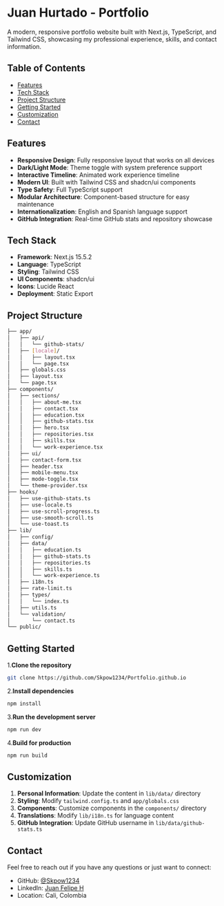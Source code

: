 # Juan Hurtado - Portfolio

A modern, responsive portfolio website built with Next.js, TypeScript, and Tailwind CSS, showcasing my professional experience, skills, and contact information.

## Table of Contents

- [Features](#features)
- [Tech Stack](#tech-stack)
- [Project Structure](#project-structure)
- [Getting Started](#getting-started)
- [Customization](#customization)
- [Contact](#contact)

## Features

- **Responsive Design**: Fully responsive layout that works on all devices
- **Dark/Light Mode**: Theme toggle with system preference support
- **Interactive Timeline**: Animated work experience timeline
- **Modern UI**: Built with Tailwind CSS and shadcn/ui components
- **Type Safety**: Full TypeScript support
- **Modular Architecture**: Component-based structure for easy maintenance
- **Internationalization**: English and Spanish language support
- **GitHub Integration**: Real-time GitHub stats and repository showcase

## Tech Stack

- **Framework**: Next.js 15.5.2
- **Language**: TypeScript
- **Styling**: Tailwind CSS
- **UI Components**: shadcn/ui
- **Icons**: Lucide React
- **Deployment**: Static Export

## Project Structure

```bash
├── app/
│   ├── api/
│   │   └── github-stats/
│   ├── [locale]/
│   │   ├── layout.tsx
│   │   └── page.tsx
│   ├── globals.css
│   ├── layout.tsx
│   └── page.tsx
├── components/
│   ├── sections/
│   │   ├── about-me.tsx
│   │   ├── contact.tsx
│   │   ├── education.tsx
│   │   ├── github-stats.tsx
│   │   ├── hero.tsx
│   │   ├── repositories.tsx
│   │   ├── skills.tsx
│   │   └── work-experience.tsx
│   ├── ui/
│   ├── contact-form.tsx
│   ├── header.tsx
│   ├── mobile-menu.tsx
│   ├── mode-toggle.tsx
│   └── theme-provider.tsx
├── hooks/
│   ├── use-github-stats.ts
│   ├── use-locale.ts
│   ├── use-scroll-progress.ts
│   ├── use-smooth-scroll.ts
│   └── use-toast.ts
├── lib/
│   ├── config/
│   ├── data/
│   │   ├── education.ts
│   │   ├── github-stats.ts
│   │   ├── repositories.ts
│   │   ├── skills.ts
│   │   └── work-experience.ts
│   ├── i18n.ts
│   ├── rate-limit.ts
│   ├── types/
│   │   └── index.ts
│   ├── utils.ts
│   └── validation/
│       └── contact.ts
└── public/
```

## Getting Started

1.**Clone the repository**

```bash
git clone https://github.com/Skpow1234/Portfolio.github.io
```

2.**Install dependencies**

```bash
npm install
```

3.**Run the development server**

```bash
npm run dev
```

4.**Build for production**

```bash
npm run build
```

## Customization

1. **Personal Information**: Update the content in `lib/data/` directory
2. **Styling**: Modify `tailwind.config.ts` and `app/globals.css`
3. **Components**: Customize components in the `components/` directory
4. **Translations**: Modify `lib/i18n.ts` for language content
5. **GitHub Integration**: Update GitHub username in `lib/data/github-stats.ts`

## Contact

Feel free to reach out if you have any questions or just want to connect:

- GitHub: [@Skpow1234](https://github.com/Skpow1234)
- LinkedIn: [Juan Felipe H](https://www.linkedin.com/in/juan-felipe-h-3a3b3b13b/)
- Location: Cali, Colombia
